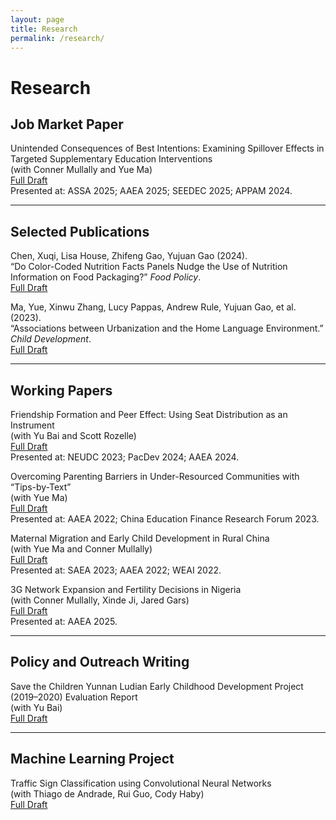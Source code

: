 ```yaml
---
layout: page
title: Research
permalink: /research/
---
```


# Research

## Job Market Paper

Unintended Consequences of Best Intentions: Examining Spillover Effects in Targeted Supplementary Education Interventions  
(with Conner Mullally and Yue Ma)  
[Full Draft](https://www.dropbox.com/scl/fi/z1hparrh8ltcy1te3n7w1/Spillover_Effect.pdf?rlkey=5bcw0rvf4bmk1zjem7mh81mzd&st=1i97r34e&dl=0)  
Presented at: ASSA 2025; AAEA 2025; SEEDEC 2025; APPAM 2024.

---

## Selected Publications

Chen, Xuqi, Lisa House, Zhifeng Gao, Yujuan Gao (2024).  
“Do Color-Coded Nutrition Facts Panels Nudge the Use of Nutrition Information on Food Packaging?” *Food Policy*.  
[Full Draft](https://doi.org/10.1016/j.foodpol.2024.102730)

Ma, Yue, Xinwu Zhang, Lucy Pappas, Andrew Rule, Yujuan Gao, et al. (2023).  
“Associations between Urbanization and the Home Language Environment.” *Child Development*.  
[Full Draft](https://doi.org/10.1111/cdev.14034)

---

## Working Papers

Friendship Formation and Peer Effect: Using Seat Distribution as an Instrument  
(with Yu Bai and Scott Rozelle)  
[Full Draft](https://dx.doi.org/10.2139/ssrn.4828554)  
Presented at: NEUDC 2023; PacDev 2024; AAEA 2024.

Overcoming Parenting Barriers in Under-Resourced Communities with “Tips-by-Text”  
(with Yue Ma)  
[Full Draft](https://ssrn.com/abstract=4969618)  
Presented at: AAEA 2022; China Education Finance Research Forum 2023.

Maternal Migration and Early Child Development in Rural China  
(with Yue Ma and Conner Mullally)  
[Full Draft](#)  
Presented at: SAEA 2023; AAEA 2022; WEAI 2022.

3G Network Expansion and Fertility Decisions in Nigeria  
(with Conner Mullally, Xinde Ji, Jared Gars)  
[Full Draft](https://www.dropbox.com/scl/fi/pfhyodefjudcql85cup67/Broadband_and_Fertility_in_Nigeria.pdf?rlkey=saul6sz7gkdjcjgklc0ye9i4f&st=zjp1v8uy&dl=0)  
Presented at: AAEA 2025.

---

## Policy and Outreach Writing

Save the Children Yunnan Ludian Early Childhood Development Project (2019–2020) Evaluation Report  
(with Yu Bai)  
[Full Draft](#)

---

## Machine Learning Project

Traffic Sign Classification using Convolutional Neural Networks  
(with Thiago de Andrade, Rui Guo, Cody Haby)  
[Full Draft](#)
